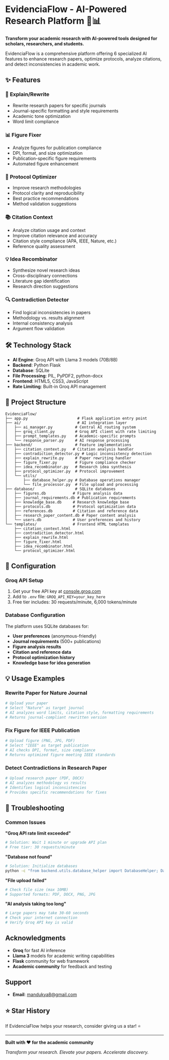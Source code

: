 # EvidenciaFlow - AI-Powered Research Platform 🧬📊

**Transform your academic research with AI-powered tools designed for scholars, researchers, and students.**

EvidenciaFlow is a comprehensive platform offering 6 specialized AI features to enhance research papers, optimize protocols, analyze citations, and detect inconsistencies in academic work.

## ✨ Features

### 🔄 **Explain/Rewrite** 
- Rewrite research papers for specific journals
- Journal-specific formatting and style requirements
- Academic tone optimization
- Word limit compliance

### 📊 **Figure Fixer**
- Analyze figures for publication compliance
- DPI, format, and size optimization  
- Publication-specific figure requirements
- Automated figure enhancement

### 🧪 **Protocol Optimizer**
- Improve research methodologies
- Protocol clarity and reproducibility
- Best practice recommendations
- Method validation suggestions

### 📚 **Citation Context**
- Analyze citation usage and context
- Improve citation relevance and accuracy
- Citation style compliance (APA, IEEE, Nature, etc.)
- Reference quality assessment

### 💡 **Idea Recombinator** 
- Synthesize novel research ideas
- Cross-disciplinary connections
- Literature gap identification
- Research direction suggestions

### 🔍 **Contradiction Detector**
- Find logical inconsistencies in papers
- Methodology vs. results alignment
- Internal consistency analysis
- Argument flow validation


## 🛠️ Technology Stack

- **AI Engine**: Groq API with Llama 3 models (70B/8B)
- **Backend**: Python Flask
- **Database**: SQLite 
- **File Processing**: PIL, PyPDF2, python-docx
- **Frontend**: HTML5, CSS3, JavaScript
- **Rate Limiting**: Built-in Groq API management

## 📁 Project Structure

```
EvidenciaFlow/
├── app.py                      # Flask application entry point
├── ai/                         # AI integration layer
│   ├── ai_manager.py          # Central AI routing system
│   ├── groq_client.py         # Groq API client with rate limiting
│   ├── prompt_templates.py    # Academic-specific prompts
│   └── response_parser.py     # AI response processing
├── backend/                   # Feature implementations
│   ├── citation_context.py   # Citation analysis handler
│   ├── contradiction_detector.py # Logic inconsistency detection
│   ├── explain_rewrite.py     # Paper rewriting handler
│   ├── figure_fixer.py        # Figure compliance checker
│   ├── idea_recombinator.py   # Research idea synthesis
│   ├── protocol_optimizer.py  # Protocol improvement
│   └── utils/
│       ├── database_helper.py # Database operations manager
│       └── file_processor.py  # File upload and processing
├── database/                  # SQLite databases
│   ├── figures.db            # Figure analysis data
│   ├── journal_requirements.db # Publication requirements
│   ├── knowledge_base.db     # Research knowledge base
│   ├── protocols.db          # Protocol optimization data
│   ├── references.db         # Citation and reference data
│   ├── research_paper_content.db # Paper content analysis
│   └── users.db              # User preferences and history
└── templates/                # Frontend HTML templates
    ├── citation_context.html
    ├── contradiction_detector.html
    ├── explain_rewrite.html
    ├── figure_fixer.html
    ├── idea_recombinator.html
    └── protocol_optimizer.html
```

## 🔧 Configuration

### Groq API Setup
1. Get your free API key at [console.groq.com](https://console.groq.com)
2. Add to `.env` file: `GROQ_API_KEY=your_key_here`
3. Free tier includes: 30 requests/minute, 6,000 tokens/minute

### Database Configuration
The platform uses SQLite databases for:
- **User preferences** (anonymous-friendly)
- **Journal requirements** (500+ publications)
- **Figure analysis results**
- **Citation and reference data**
- **Protocol optimization history**
- **Knowledge base for idea generation**

## 💡 Usage Examples

### Rewrite Paper for Nature Journal
```python
# Upload your paper
# Select "Nature" as target journal
# AI analyzes word limits, citation style, formatting requirements
# Returns journal-compliant rewritten version
```

### Fix Figure for IEEE Publication
```python
# Upload figure (PNG, JPG, PDF)
# Select "IEEE" as target publication
# AI checks DPI, format, size compliance
# Returns optimized figure meeting IEEE standards
```

### Detect Contradictions in Research Paper
```python
# Upload research paper (PDF, DOCX)
# AI analyzes methodology vs results
# Identifies logical inconsistencies
# Provides specific recommendations for fixes
```

## 🐛 Troubleshooting

### Common Issues

**"Groq API rate limit exceeded"**
```bash
# Solution: Wait 1 minute or upgrade API plan
# Free tier: 30 requests/minute
```

**"Database not found"**
```bash
# Solution: Initialize databases
python -c "from backend.utils.database_helper import DatabaseHelper; DatabaseHelper.initialize_all_databases()"
```

**"File upload failed"**
```bash
# Check file size (max 10MB)
# Supported formats: PDF, DOCX, PNG, JPG
```

**"AI analysis taking too long"**
```bash
# Large papers may take 30-60 seconds
# Check your internet connection
# Verify Groq API key is valid
```



##  Acknowledgments

- **Groq** for fast AI inference
- **Llama 3** models for academic writing capabilities
- **Flask** community for web framework
- **Academic community** for feedback and testing

##  Support

- **Email**: mandukya8@gmail.com

## ⭐ Star History

If EvidenciaFlow helps your research, consider giving us a star! ⭐

---

**Built with ❤️ for the academic community**

*Transform your research. Elevate your papers. Accelerate discovery.*
